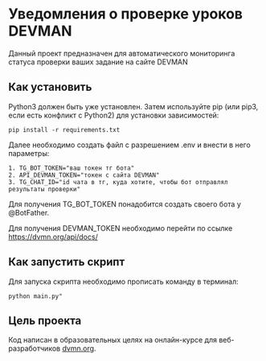 # Уведомления о проверке уроков DEVMAN

Данный проект предназначен для автоматического мониторинга статуса проверки ваших задание на сайте DEVMAN


## Как установить

Python3 должен быть уже установлен. Затем используйте pip 
(или pip3, если есть конфликт с Python2) для установки зависимостей:

```pip install -r requirements.txt```

Далее необходимо создать файл с разрешением .env и внести в него параметры:

    1. TG_BOT_TOKEN="ваш токен тг бота"
    2. API_DEVMAN_TOKEN="токен с сайта DEVMAN"
    3. TG_CHAT_ID="id чата в тг, куда хотите, чтобы бот отправлял результаты проверки"

Для получения TG_BOT_TOKEN понадобится создать своего бота у @BotFather.

Для получения DEVMAN_TOKEN необходимо перейти по ссылке https://dvmn.org/api/docs/

## Как запустить скрипт

Для запуска скрипта необходимо прописать команду в терминал:

```python main.py"```

## Цель проекта

Код написан в образовательных целях на онлайн-курсе для веб-разработчиков [dvmn.org](https://dvmn.org).